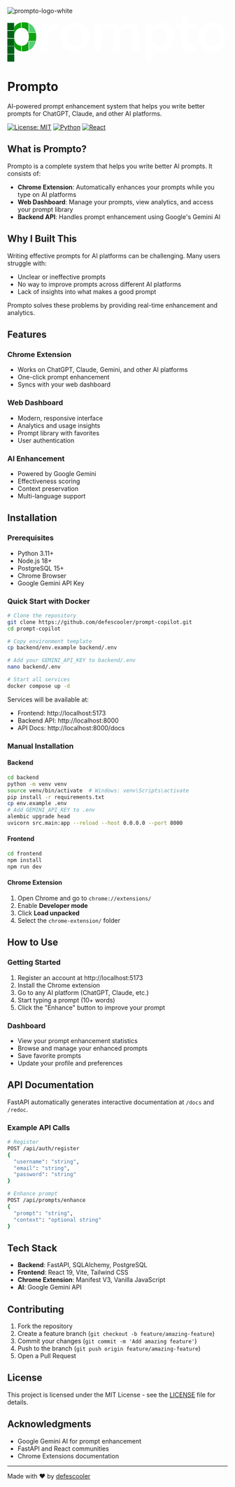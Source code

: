 
![prompto-logo-white](https://github.com/user-attachments/assets/fc960221-0bcf-4f7e-9204-b83c1e2fdea2)<svg width="1146" height="248" viewBox="0 0 1146 248" fill="none" xmlns="http://www.w3.org/2000/svg">
<path d="M177.371 190.096V46.041H212.094V80.7836H212.941V190.096H177.371ZM212.941 114.961L209.271 80.7836C212.658 68.5436 218.398 59.2225 226.491 52.82C234.583 46.4176 244.276 43.2164 255.567 43.2164C259.52 43.2164 262.343 43.593 264.036 44.3462V77.959C263.095 77.5824 261.778 77.3941 260.084 77.3941C258.39 77.2058 256.32 77.1116 253.874 77.1116C240.135 77.1116 229.878 80.1245 223.103 86.1503C216.328 92.1762 212.941 101.78 212.941 114.961Z" fill="white"/>
<path d="M351.482 192.92C336.238 192.92 322.782 189.719 311.114 183.317C299.634 176.914 290.694 168.064 284.296 156.765C277.897 145.279 274.698 132.191 274.698 117.503C274.698 102.815 277.897 89.9165 284.296 78.8064C290.694 67.6963 299.634 59.0342 311.114 52.82C322.782 46.4176 336.238 43.2164 351.482 43.2164C366.915 43.2164 380.371 46.4176 391.851 52.82C403.331 59.0342 412.27 67.6963 418.669 78.8064C425.068 89.9165 428.267 102.815 428.267 117.503C428.267 132.191 424.974 145.279 418.387 156.765C411.988 168.064 403.049 176.914 391.569 183.317C380.089 189.719 366.726 192.92 351.482 192.92ZM351.482 164.392C359.01 164.392 365.785 162.509 371.808 158.743C377.83 154.788 382.535 149.327 385.923 142.36C389.31 135.204 391.004 126.825 391.004 117.221C391.004 103.098 387.24 91.9878 379.712 83.8907C372.372 75.7935 362.962 71.7449 351.482 71.7449C340.002 71.7449 330.498 75.7935 322.97 83.8907C315.442 91.9878 311.678 103.098 311.678 117.221C311.678 126.825 313.372 135.204 316.76 142.36C320.336 149.327 325.041 154.788 330.875 158.743C336.897 162.509 343.766 164.392 351.482 164.392Z" fill="white"/>
<path d="M454.431 190.096V46.041H489.153V79.9362H490V190.096H454.431ZM551.259 190.096V97.1663C551.259 88.6925 549.094 82.4784 544.766 78.5239C540.625 74.3812 534.697 72.3098 526.981 72.3098C520.206 72.3098 513.995 73.9104 508.349 77.1116C502.703 80.3128 498.187 84.8322 494.799 90.6697C491.6 96.5072 490 103.286 490 111.007L486.33 77.959C491.223 67.4138 498.281 59.0342 507.502 52.82C516.724 46.4176 527.451 43.2164 539.684 43.2164C554.364 43.2164 565.938 47.4533 574.407 55.9271C582.876 64.2126 587.11 74.9461 587.11 88.1276V190.096H551.259ZM648.087 190.096V97.1663C648.087 88.6925 646.016 82.4784 641.876 78.5239C637.736 74.3812 631.807 72.3098 624.091 72.3098C617.128 72.3098 610.823 73.9104 605.177 77.1116C599.531 80.3128 595.109 84.8322 591.909 90.6697C588.71 96.5072 587.11 103.286 587.11 111.007L580.9 77.959C585.605 67.4138 592.756 59.0342 602.354 52.82C611.952 46.4176 623.056 43.2164 635.665 43.2164C650.721 43.2164 662.484 47.5475 670.953 56.2096C679.61 64.6834 683.938 75.9818 683.938 90.1048V190.096H648.087Z" fill="white"/>
<path d="M802.336 192.92C788.597 192.92 777.399 189.719 768.742 183.317C760.273 176.726 755.004 167.687 752.934 156.2L755.756 155.918V248H720.187V46.041H754.91V78.5239L752.087 77.959C754.721 67.2255 760.744 58.7517 770.154 52.5376C779.564 46.3235 791.044 43.2164 804.594 43.2164C817.391 43.2164 828.495 46.3235 837.905 52.5376C847.503 58.5634 854.937 67.1314 860.206 78.2415C865.476 89.3516 868.111 102.439 868.111 117.503C868.111 132.756 865.382 146.032 859.924 157.33C854.466 168.629 846.844 177.385 837.058 183.599C827.272 189.813 815.698 192.92 802.336 192.92ZM793.302 163.544C804.782 163.544 813.91 159.59 820.685 151.681C827.46 143.584 830.848 132.285 830.848 117.786C830.848 103.286 827.366 92.082 820.403 84.1731C813.627 76.2642 804.5 72.3098 793.02 72.3098C781.728 72.3098 772.6 76.3584 765.637 84.4556C758.674 92.3645 755.192 103.569 755.192 118.068C755.192 132.568 758.674 143.772 765.637 151.681C772.6 159.59 781.822 163.544 793.302 163.544Z" fill="white"/>
<path d="M957.134 192.92C939.443 192.92 926.363 188.778 917.894 180.492C909.614 172.018 905.473 159.402 905.473 142.642V13.2756L941.325 0V143.49C941.325 150.457 943.207 155.636 946.971 159.025C950.735 162.415 956.663 164.109 964.756 164.109C967.955 164.109 970.778 163.921 973.225 163.544C975.86 162.979 978.306 162.32 980.564 161.567V189.248C978.306 190.378 975.107 191.226 970.966 191.79C966.826 192.544 962.215 192.92 957.134 192.92ZM877.808 74.0046V46.041H980.564V74.0046H877.808Z" fill="white"/>
<path d="M1068.25 192.92C1053.01 192.92 1039.55 189.719 1027.88 183.317C1016.4 176.914 1007.47 168.064 1001.07 156.765C994.668 145.279 991.468 132.191 991.468 117.503C991.468 102.815 994.668 89.9165 1001.07 78.8064C1007.47 67.6963 1016.4 59.0342 1027.88 52.82C1039.55 46.4176 1053.01 43.2164 1068.25 43.2164C1083.69 43.2164 1097.14 46.4176 1108.62 52.82C1120.1 59.0342 1129.04 67.6963 1135.44 78.8064C1141.84 89.9165 1145.04 102.815 1145.04 117.503C1145.04 132.191 1141.74 145.279 1135.16 156.765C1128.76 168.064 1119.82 176.914 1108.34 183.317C1096.86 189.719 1083.5 192.92 1068.25 192.92ZM1068.25 164.392C1075.78 164.392 1082.56 162.509 1088.58 158.743C1094.6 154.788 1099.31 149.327 1102.69 142.36C1106.08 135.204 1107.77 126.825 1107.77 117.221C1107.77 103.098 1104.01 91.9878 1096.48 83.8907C1089.14 75.7935 1079.73 71.7449 1068.25 71.7449C1056.77 71.7449 1047.27 75.7935 1039.74 83.8907C1032.21 91.9878 1028.45 103.098 1028.45 117.221C1028.45 126.825 1030.14 135.204 1033.53 142.36C1037.11 149.327 1041.81 154.788 1047.65 158.743C1053.67 162.509 1060.54 164.392 1068.25 164.392Z" fill="white"/>
<mask id="mask0_579_80" style="mask-type:alpha" maskUnits="userSpaceOnUse" x="0" y="40" width="151" height="208">
<path d="M83.352 192.084C69.4181 192.084 58.0611 188.848 49.2808 182.376C40.6915 175.714 35.347 166.578 33.2474 154.967L36.1105 154.681V247.76H0.0351562V43.6149H35.2515V76.4494L32.3884 75.8784C35.0607 65.0287 41.1687 56.4632 50.7124 50.1818C60.2561 43.9005 71.8995 40.7598 85.6425 40.7598C98.622 40.7598 109.884 43.9005 119.427 50.1818C129.162 56.2729 136.701 64.9336 142.046 76.1639C147.39 87.3942 150.063 100.623 150.063 115.851C150.063 131.269 147.295 144.688 141.76 156.109C136.224 167.529 128.494 176.38 118.568 182.662C108.643 188.943 96.9041 192.084 83.352 192.084ZM74.19 162.39C85.8333 162.39 95.0908 158.393 101.962 150.398C108.834 142.214 112.269 130.793 112.269 116.136C112.269 101.48 108.738 90.1542 101.676 82.1598C94.8044 74.1653 85.547 70.168 73.9037 70.168C62.4512 70.168 53.1938 74.2605 46.1314 82.4453C39.069 90.4398 35.5379 101.765 35.5379 116.422C35.5379 131.078 39.069 142.404 46.1314 150.398C53.1938 158.393 62.5466 162.39 74.19 162.39Z" fill="black"/>
</mask>
<g mask="url(#mask0_579_80)">
<rect x="35.1328" y="38.291" width="36.0826" height="87.3578" fill="#0DA30D"/>
<rect x="74.0625" y="33.5439" width="36.0826" height="90.2064" fill="#0DA30D"/>
<rect x="112.996" y="28.7959" width="36.0826" height="64.5688" fill="#51D071"/>
<rect x="106.348" y="95.2637" width="50.3257" height="42.7294" fill="#0DA30D"/>
<rect x="112.996" y="139.893" width="37.0321" height="51.2752" fill="#51D071"/>
<rect x="75.0156" y="114.255" width="35.133" height="89.2569" fill="#0DA30D"/>
<rect x="35.1328" y="114.255" width="37.0321" height="86.4083" fill="#0DA30D"/>
</g>
<rect y="165" width="36" height="40" fill="#005F16"/>
<rect y="125.649" width="35.133" height="37.9817" fill="#005F16"/>
<rect y="84.8193" width="35.133" height="37.9817" fill="#005F16"/>
<rect y="43.9883" width="35.133" height="37.9817" fill="#005F16"/>
<rect y="207.31" width="36.0826" height="37.9817" fill="#005F16"/>
</svg>



# Prompto

AI-powered prompt enhancement system that helps you write better prompts for ChatGPT, Claude, and other AI platforms.

[![License: MIT](https://img.shields.io/badge/License-MIT-yellow.svg)](https://opensource.org/licenses/MIT)
[![Python](https://img.shields.io/badge/python-3.11+-blue.svg)](https://www.python.org/downloads/)
[![React](https://img.shields.io/badge/react-19.1-blue.svg)](https://reactjs.org/)

## What is Prompto?

Prompto is a complete system that helps you write better AI prompts. It consists of:

- **Chrome Extension**: Automatically enhances your prompts while you type on AI platforms
- **Web Dashboard**: Manage your prompts, view analytics, and access your prompt library
- **Backend API**: Handles prompt enhancement using Google's Gemini AI

## Why I Built This

Writing effective prompts for AI platforms can be challenging. Many users struggle with:
- Unclear or ineffective prompts
- No way to improve prompts across different AI platforms
- Lack of insights into what makes a good prompt

Prompto solves these problems by providing real-time enhancement and analytics.

## Features

### Chrome Extension
- Works on ChatGPT, Claude, Gemini, and other AI platforms
- One-click prompt enhancement
- Syncs with your web dashboard

### Web Dashboard
- Modern, responsive interface
- Analytics and usage insights
- Prompt library with favorites
- User authentication

### AI Enhancement
- Powered by Google Gemini
- Effectiveness scoring
- Context preservation
- Multi-language support

## Installation

### Prerequisites
- Python 3.11+
- Node.js 18+
- PostgreSQL 15+
- Chrome Browser
- Google Gemini API Key

### Quick Start with Docker

```bash
# Clone the repository
git clone https://github.com/defescooler/prompt-copilot.git
cd prompt-copilot

# Copy environment template
cp backend/env.example backend/.env

# Add your GEMINI_API_KEY to backend/.env
nano backend/.env

# Start all services
docker compose up -d
```

Services will be available at:
- Frontend: http://localhost:5173
- Backend API: http://localhost:8000
- API Docs: http://localhost:8000/docs

### Manual Installation

#### Backend
```bash
cd backend
python -m venv venv
source venv/bin/activate  # Windows: venv\Scripts\activate
pip install -r requirements.txt
cp env.example .env
# Add GEMINI_API_KEY to .env
alembic upgrade head
uvicorn src.main:app --reload --host 0.0.0.0 --port 8000
```

#### Frontend
```bash
cd frontend
npm install
npm run dev
```

#### Chrome Extension
1. Open Chrome and go to `chrome://extensions/`
2. Enable **Developer mode**
3. Click **Load unpacked**
4. Select the `chrome-extension/` folder

## How to Use

### Getting Started
1. Register an account at http://localhost:5173
2. Install the Chrome extension
3. Go to any AI platform (ChatGPT, Claude, etc.)
4. Start typing a prompt (10+ words)
5. Click the "Enhance" button to improve your prompt

### Dashboard
- View your prompt enhancement statistics
- Browse and manage your enhanced prompts
- Save favorite prompts
- Update your profile and preferences

## API Documentation

FastAPI automatically generates interactive documentation at `/docs` and `/redoc`.

### Example API Calls

```bash
# Register
POST /api/auth/register
{
  "username": "string",
  "email": "string",
  "password": "string"
}

# Enhance prompt
POST /api/prompts/enhance
{
  "prompt": "string",
  "context": "optional string"
}
```

## Tech Stack

- **Backend**: FastAPI, SQLAlchemy, PostgreSQL
- **Frontend**: React 19, Vite, Tailwind CSS
- **Chrome Extension**: Manifest V3, Vanilla JavaScript
- **AI**: Google Gemini API

## Contributing

1. Fork the repository
2. Create a feature branch (`git checkout -b feature/amazing-feature`)
3. Commit your changes (`git commit -m 'Add amazing feature'`)
4. Push to the branch (`git push origin feature/amazing-feature`)
5. Open a Pull Request

## License

This project is licensed under the MIT License - see the [LICENSE](LICENSE) file for details.

## Acknowledgments

- Google Gemini AI for prompt enhancement
- FastAPI and React communities
- Chrome Extensions documentation

---

Made with ❤️ by [defescooler](https://github.com/defescooler)

